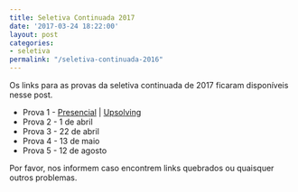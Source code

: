 ```yaml
---
title: Seletiva Continuada 2017
date: '2017-03-24 18:22:00'
layout: post
categories:
- seletiva
permalink: "/seletiva-continuada-2016"
---
```


Os links para as provas da seletiva continuada de 2017 ficaram disponíveis nesse post.

- Prova 1 - [Presencial](https://www.vjudge.net/contest/153496) \| [Upsolving](https://www.vjudge.net/contest/153832)  
- Prova 2 - 1 de abril  
- Prova 3 - 22 de abril  
- Prova 4 - 13 de maio  
- Prova 5 - 12 de agosto  


Por favor, nos informem caso encontrem links quebrados ou quaisquer outros problemas.
